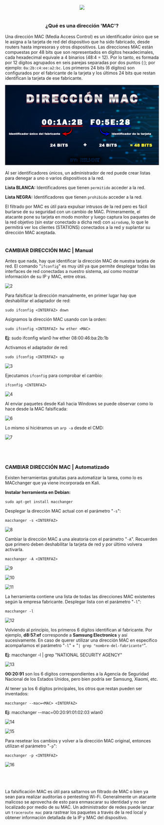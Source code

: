 <p align="center">
  <a href="https://github.com/DenverCoder1/readme-typing-svg"><img src="https://readme-typing-svg.herokuapp.com?color=F70000&width=377&lines=Falsificar+direcci%C3%B3n+MAC"></a>
</p>

<h1 align="center"></h1>

<h3 align="center">¿Qué es una dirección 'MAC'?</h3>

Una dirección MAC (Media Access Control) es un identificador único que se le asigna a la tarjeta de red del dispositivo que ha sido fabricado, desde routers hasta impresoras y otros dispositivos. Las direcciones MAC están compuestas por 48 bits que son representados en dígitos hexadecimales, cada hexadecimal equivale a 4 binarios (48:4 = 12). Por lo tanto, es formada por 12 dígitos agrupados en seis parejas separadas por dos puntos (:); por ejemplo: `0a:2b:c4:ee:a2:bc`. Los primeros 24 bits (6 dígitos) son configurados por el fabricante de la tarjeta y los últimos 24 bits que restan identifican la tarjeta de ese fabricante.

<p align="center">
  <img src="https://github.com/R3LI4NT/articulos/blob/main/Redes/GNU-Linux/img/direccionMAC.png">
</p>

Al ser identificadores únicos, un administrador de red puede crear listas para denegar a uno o varios dispositivos a la red.

**Lista BLANCA:** Identificadores que tienen `permitido` acceder a la red.

**Lista NEGRA:** Identificadores que tienen `prohibido` acceder a la red.

El filtrado por MAC es útil para expulsar intrusos de la red pero es fácil burlarse de su seguridad con un cambio de MAC. Primeramente, el atacante pone su tarjeta en modo monitor y luego captura los paquetes de la red objetivo (sin estar conectado a dicha red) con `airodump`, lo que le permitirá ver los clientes (STATIONS) conectados a la red y suplantar su dirección MAC aceptada.
<h1 align="center"></h1>

### CAMBIAR DIRECCIÓN MAC | Manual
Antes que nada, hay que identificar la dirección MAC de nuestra tarjeta de red. El comando "`ifconfig`" es muy útil ya que permite desplegar todas las interfaces de red conectadas a nuestro sistema, así como mostrar información de su IP y MAC, entre otras.

![2](https://user-images.githubusercontent.com/75953873/183269576-fd22db23-1d23-4498-8a94-3884045b0357.png)

Para falsificar la dirección manualmente, en primer lugar hay que deshabilitar el adaptador de red:
```
sudo ifconfig <INTERFAZ> down
```

Asignamos la dirección MAC usando con la orden:
```
sudo ifconfig <INTERFAZ> hw ether <MAC>
```
**Ej:** sudo ifconfig wlan0 hw ether 08:00:46:ba:2b:1b

Activamos el adaptador de red:
```
sudo ifconfig <INTERFAZ> up
```
![3](https://user-images.githubusercontent.com/75953873/183270251-56fd81bc-1bd0-482d-bd8f-bc9dfcd347c7.png)

Ejecutamos `ifconfig` para comprobar el cambio:
```
ifconfig <INTERFAZ> 
```
![4](https://user-images.githubusercontent.com/75953873/183270278-aefb06fa-b599-43eb-857c-fa88173ac43d.png)

Al enviar paquetes desde Kali hacia Windows se puede observar como lo hace desde la MAC falsificada:

![6](https://user-images.githubusercontent.com/75953873/183270490-5b7ccbf8-f131-4f65-821b-1af134110ce1.png)

Lo mismo si hiciéramos un `arp -a` desde el CMD:

![7](https://user-images.githubusercontent.com/75953873/183270558-eddaf8e4-85fd-4872-822b-5b15194f898f.png)


<h1 align="center"></h1>

</br>

### CAMBIAR DIRECCIÓN MAC | Automatizado
Existen herramientas gratuitas para automatizar la tarea, como lo es MACchanger que ya viene incorporada en Kali.

**Instalar herramienta en Debian:**
```
sudo apt-get install macchanger
```

Desplegar la dirección MAC actual con el parámetro "`-s`":
```
macchanger -s <INTERFAZ>
```
![8](https://user-images.githubusercontent.com/75953873/183270712-b485940b-9a04-46ad-9c9c-31604c8d018f.png)

Cambiar la dirección MAC a una aleatoria con el parámetro "`-A`". Recuerden que primero deben deshabilitar la tarjeta de red y por último volvera activarla.
```
macchanger -A <INTERFAZ>
```
![9](https://user-images.githubusercontent.com/75953873/183270802-ce041169-c495-4514-a088-f72591bf4513.png)

![10](https://user-images.githubusercontent.com/75953873/183270900-1809a73f-00e7-4617-9231-26010d462944.png)

![11](https://user-images.githubusercontent.com/75953873/183270956-8cc65696-3e89-4ca6-82a8-53b1e3eeea39.png)

La herramienta contiene una lista de todas las direcciones MAC existentes según la empresa fabricante. Desplegar lista con el parámetro "`-l`":
```
macchanger -l
```
![12](https://user-images.githubusercontent.com/75953873/183270996-9d936419-9022-471e-9927-c79490d84c00.png)

Volviendo al principio, los primeros 6 dígitos identifican al fabricante. Por ejemplo, **d8:57:ef** corresponde a **Samsung Electronics** y así sucesivamente. En caso de querer utilizar una dirección MAC en específico acompañamos el parámetro "`-l`" + "`| grep "nombre-del-fabricante"`".

**Ej:** macchanger -l | grep "NATIONAL SECURITY AGENCY"

![13](https://user-images.githubusercontent.com/75953873/183271098-431b10e8-b9b6-4e5a-a2d2-00262a08f0a7.png)

**00:20:91** son los 6 dígitos correspondientes a la Agencia de Seguridad Nacional de los Estados Unidos, pero bien podría ser Samsung, Xiaomi, etc.

Al tener ya los 6 dígitos principales, los otros que restan pueden ser inventados:
```
macchanger --mac=<MAC> <INTERFAZ>
```
**Ej:** macchanger --mac=00:20:91:01:02:03 wlan0

![14](https://user-images.githubusercontent.com/75953873/183271166-60bb1023-9e3f-4991-8d5d-e9475502b87f.png)

![15](https://user-images.githubusercontent.com/75953873/183271297-4623c3d7-32cd-4461-81f5-902087d6e4a3.png)


Para resetear los cambios y volver a la dirección MAC original, entonces utilizan el parámetro "`-p`":
```
macchanger -p <INTERFAZ>
```
![16](https://user-images.githubusercontent.com/75953873/183271238-ec259078-bec2-49c2-93d8-22d62f4ade1c.png)

<h1 align="center"></h1>

</br>

La falsificación MAC es útil para saltarnos un filtrado de MAC o bien ya sean para realizar auditorías o pentesting Wi-Fi. Generalmente un atacante malicoso se aprovecha de esto para enmascarar su identidad y no ser localizado por medio de su MAC. Un administrador de redes puede lanzar un `traceroute mac` para rastrear los paquetes a través de la red local y obtener información detallada de la IP y MAC del dispositivo.
